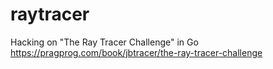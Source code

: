 # raytracer
Hacking on "The Ray Tracer Challenge" in Go https://pragprog.com/book/jbtracer/the-ray-tracer-challenge
